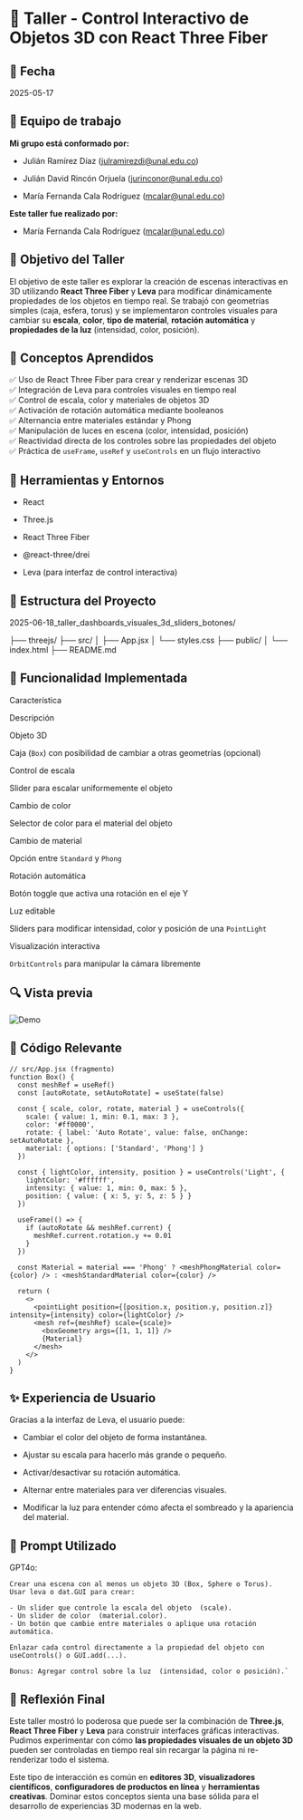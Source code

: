 # 🧪 Taller - Control Interactivo de Objetos 3D con React Three Fiber

## 📅 Fecha

2025-05-17

## 🌷 Equipo de trabajo

**Mi grupo está conformado por:**

-   Julián Ramírez Díaz (julramirezdi@unal.edu.co)
    
-   Julián David Rincón Orjuela (jurinconor@unal.edu.co)
    
-   María Fernanda Cala Rodríguez (mcalar@unal.edu.co)
    

**Este taller fue realizado por:**

-   María Fernanda Cala Rodríguez (mcalar@unal.edu.co)
    

## 🎯 Objetivo del Taller

El objetivo de este taller es explorar la creación de escenas interactivas en 3D utilizando **React Three Fiber** y **Leva** para modificar dinámicamente propiedades de los objetos en tiempo real. Se trabajó con geometrías simples (caja, esfera, torus) y se implementaron controles visuales para cambiar su **escala**, **color**, **tipo de material**, **rotación automática** y **propiedades de la luz** (intensidad, color, posición).

## 🧠 Conceptos Aprendidos

✅ Uso de React Three Fiber para crear y renderizar escenas 3D  
✅ Integración de Leva para controles visuales en tiempo real  
✅ Control de escala, color y materiales de objetos 3D  
✅ Activación de rotación automática mediante booleanos  
✅ Alternancia entre materiales estándar y Phong  
✅ Manipulación de luces en escena (color, intensidad, posición)  
✅ Reactividad directa de los controles sobre las propiedades del objeto  
✅ Práctica de `useFrame`, `useRef` y `useControls` en un flujo interactivo

## 🔧 Herramientas y Entornos

-   React
    
-   Three.js
    
-   React Three Fiber
    
-   @react-three/drei
    
-   Leva (para interfaz de control interactiva)
    

## 📁 Estructura del Proyecto

2025-06-18_taller_dashboards_visuales_3d_sliders_botones/

├── threejs/
  ├── src/
│   ├── App.jsx
│   └── styles.css
├── public/
│   └── index.html
├── README.md


## 🧩 Funcionalidad Implementada

Característica

Descripción

Objeto 3D

Caja (`Box`) con posibilidad de cambiar a otras geometrías (opcional)

Control de escala

Slider para escalar uniformemente el objeto

Cambio de color

Selector de color para el material del objeto

Cambio de material

Opción entre `Standard` y `Phong`

Rotación automática

Botón toggle que activa una rotación en el eje Y

Luz editable

Sliders para modificar intensidad, color y posición de una `PointLight`

Visualización interactiva

`OrbitControls` para manipular la cámara libremente

## 🔍 Vista previa

![Demo](demo.gif)

## 🔹 Código Relevante

```
// src/App.jsx (fragmento)
function Box() {
  const meshRef = useRef()
  const [autoRotate, setAutoRotate] = useState(false)

  const { scale, color, rotate, material } = useControls({
    scale: { value: 1, min: 0.1, max: 3 },
    color: '#ff0000',
    rotate: { label: 'Auto Rotate', value: false, onChange: setAutoRotate },
    material: { options: ['Standard', 'Phong'] }
  })

  const { lightColor, intensity, position } = useControls('Light', {
    lightColor: '#ffffff',
    intensity: { value: 1, min: 0, max: 5 },
    position: { value: { x: 5, y: 5, z: 5 } }
  })

  useFrame(() => {
    if (autoRotate && meshRef.current) {
      meshRef.current.rotation.y += 0.01
    }
  })

  const Material = material === 'Phong' ? <meshPhongMaterial color={color} /> : <meshStandardMaterial color={color} />

  return (
    <>
      <pointLight position={[position.x, position.y, position.z]} intensity={intensity} color={lightColor} />
      <mesh ref={meshRef} scale={scale}>
        <boxGeometry args={[1, 1, 1]} />
        {Material}
      </mesh>
    </>
  )
}
```

## ✨ Experiencia de Usuario

Gracias a la interfaz de Leva, el usuario puede:

-   Cambiar el color del objeto de forma instantánea.
    
-   Ajustar su escala para hacerlo más grande o pequeño.
    
-   Activar/desactivar su rotación automática.
    
-   Alternar entre materiales para ver diferencias visuales.
    
-   Modificar la luz para entender cómo afecta el sombreado y la apariencia del material.
    

## 🤖 Prompt Utilizado

GPT4o:
```
Crear una escena con al menos un objeto 3D (Box, Sphere o Torus).
Usar leva o dat.GUI para crear:

- Un slider que controle la escala del objeto  (scale).
- Un slider de color  (material.color).
- Un botón que cambie entre materiales o aplique una rotación automática.

Enlazar cada control directamente a la propiedad del objeto con useControls() o GUI.add(...).

Bonus: Agregar control sobre la luz  (intensidad, color o posición).` 

```

## 💬 Reflexión Final

Este taller mostró lo poderosa que puede ser la combinación de **Three.js**, **React Three Fiber** y **Leva** para construir interfaces gráficas interactivas. Pudimos experimentar con cómo **las propiedades visuales de un objeto 3D** pueden ser controladas en tiempo real sin recargar la página ni re-renderizar todo el sistema.

Este tipo de interacción es común en **editores 3D**, **visualizadores científicos**, **configuradores de productos en línea** y **herramientas creativas**. Dominar estos conceptos sienta una base sólida para el desarrollo de experiencias 3D modernas en la web.